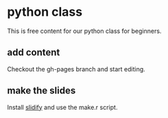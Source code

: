 # python class

This is free content for our python class for beginners.

## add content

Checkout the gh-pages branch and start editing.

## make the slides

Install [slidify](https://github.com/ramnathv/slidify) and use the make.r script.
